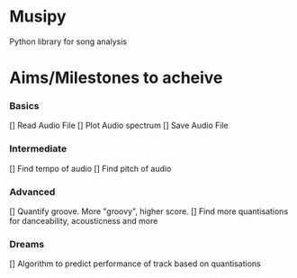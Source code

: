 # Musipy
Python library for song analysis

# Aims/Milestones to acheive

### Basics
[] Read Audio File
[] Plot Audio spectrum
[] Save Audio File

### Intermediate
[] Find tempo of audio
[] Find pitch of audio

### Advanced
[] Quantify groove. More "groovy", higher score.
[] Find more quantisations for danceability, acousticness and more

### Dreams
[] Algorithm to predict performance of track based on quantisations